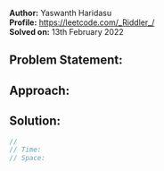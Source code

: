 **Author:** Yaswanth Haridasu <br> 
**Profile:** https://leetcode.com/_Riddler_/ <br>
**Solved on:** 13th February 2022

## Problem Statement:

## Approach:

## Solution: 
```cpp
// 
// Time: 
// Space: 


```

